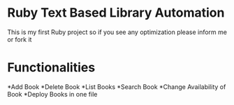 # Ruby Text Based Library Automation
This is my first Ruby project so if you see any optimization please inform me or fork it

# Functionalities
*Add Book
*Delete Book
*List Books
*Search Book
*Change Availability of Book
*Deploy Books in one file

